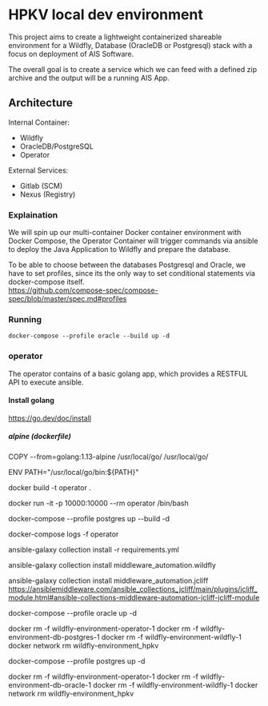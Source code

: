 # HPKV local dev environment

This project aims to create a lightweight containerized shareable environment for a Wildfly, Database (OracleDB or Postgresql) stack with a focus on deployment of AIS Software.

The overall goal is to create a service which we can feed with a defined zip archive and the output will be a running AIS App.

## Architecture

Internal Container:

- Wildfly 
- OracleDB/PostgreSQL 
- Operator

External Services:

- Gitlab (SCM)
- Nexus (Registry)

### Explaination

We will spin up our multi-container Docker container environment with Docker Compose, the Operator Container will trigger commands via ansible to deploy the Java Application to Wildfly and prepare the database.

To be able to choose between the databases Postgresql and Oracle, we have to set profiles, since its the only way to set conditional statements via docker-compose itself.  
https://github.com/compose-spec/compose-spec/blob/master/spec.md#profiles

### Running

    docker-compose --profile oracle --build up -d

### operator

The operator contains of a basic golang app, which provides a RESTFUL API to execute ansible.

#### Install golang

https://go.dev/doc/install

##### alpine (dockerfile)

COPY --from=golang:1.13-alpine /usr/local/go/ /usr/local/go/
 
ENV PATH="/usr/local/go/bin:${PATH}"




docker build -t operator .

docker run -it -p 10000:10000 --rm operator /bin/bash

docker-compose --profile postgres up --build -d

docker-compose logs -f operator

ansible-galaxy collection install -r requirements.yml

ansible-galaxy collection install middleware_automation.wildfly

ansible-galaxy collection install middleware_automation.jcliff
https://ansiblemiddleware.com/ansible_collections_jcliff/main/plugins/jcliff_module.html#ansible-collections-middleware-automation-jcliff-jcliff-module




docker-compose --profile oracle up -d

docker rm -f wildfly-environment-operator-1
docker rm -f wildfly-environment-db-postgres-1
docker rm -f wildfly-environment-wildfly-1
docker network rm wildfly-environment_hpkv

docker-compose --profile postgres up -d

docker rm -f wildfly-environment-operator-1
docker rm -f wildfly-environment-db-oracle-1
docker rm -f wildfly-environment-wildfly-1
docker network rm wildfly-environment_hpkv
